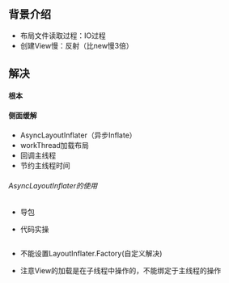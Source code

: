 ## 背景介绍

- 布局文件读取过程：IO过程
- 创建View慢：反射（比new慢3倍）

## 解决

#### 根本

#### 侧面缓解

- AsyncLayoutInflater（异步Inflate）
- workThread加载布局
- 回调主线程
- 节约主线程时间

###### AsyncLayoutInflater的使用

- 导包

- 代码实操

  ```
  
  ```

- 不能设置LayoutInflater.Factory(自定义解决)
- 注意View的加载是在子线程中操作的，不能绑定于主线程的操作